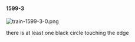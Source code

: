 #### 1599-3
![train-1599-3-0.png](https://github.com/lil-lab/nlvr/raw/master/nlvr/train/images/38/train-1599-3-0.png "train-1599-3-0.png")

there is at least one black circle touching the edge